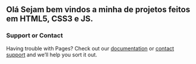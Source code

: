 ## Olá Sejam bem vindos a minha de projetos feitos em HTML5, CSS3  e JS.

### Support or Contact

Having trouble with Pages? Check out our [documentation](https://docs.github.com/categories/github-pages-basics/) or [contact support](https://support.github.com/contact) and we’ll help you sort it out.

